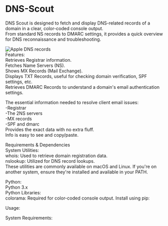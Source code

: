 # DNS-Scout  

DNS Scout is designed to fetch and display DNS-related records of a domain in a clear, color-coded console output.  
From standard NS records to DMARC settings, it provides a quick overview for DNS reconnaissance and troubleshooting.  
  
![Apple DNS records](apple-dns.png)  
Features:  
Retrieves Registrar information.  
Fetches Name Servers (NS).  
Shows MX Records (Mail Exchange).  
Displays TXT Records, useful for checking domain verification, SPF settings, etc.  
Retrieves DMARC Records to understand a domain's email authentication settings.  

The essential information needed to resolve client email issues:  
-Registrar  
-The 2NS servers  
-MX records  
-SPF and dmarc  
Provides the exact data with no extra fluff.  
Info is easy to see and copy/paste.  

Requirements & Dependencies  
System Utilities:  
whois: Used to retrieve domain registration data.  
nslookup: Utilized for DNS record lookups.  
These utilities are commonly available on macOS and Linux. If you're on another system, ensure they're installed and available in your PATH.  

Python:  
Python 3.x  
Python Libraries:  
colorama: Required for color-coded console output. Install using pip: 

Usage:  

System Requirements:  


